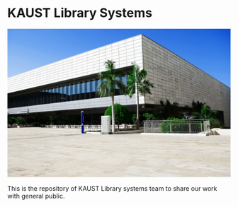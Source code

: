 # KAUST Library Systems 

![KAUST Library](./kaust_library_2.jpg)

This is the repository of KAUST Library systems team to share our work with general public.
